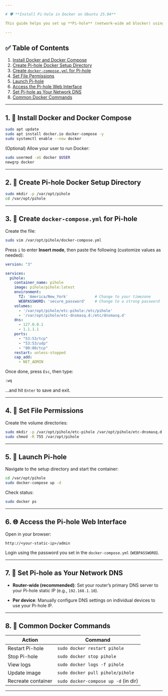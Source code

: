 ```yaml
---

# 🛡️ **Install Pi-hole in Docker on Ubuntu 25.04**

This guide helps you set up **Pi-hole** (network-wide ad blocker) using **Docker** on **Ubuntu 25.04**, storing all files in `/var/opt/pihole`.

---
```


## ✅ Table of Contents

1. [Install Docker and Docker Compose](#1-install-docker-and-docker-compose)
2. [Create Pi-hole Docker Setup Directory](#2-create-pi-hole-docker-setup-directory)
3. [Create `docker-compose.yml` for Pi-hole](#3-create-docker-composeyml-for-pi-hole)
4. [Set File Permissions](#4-set-file-permissions)
5. [Launch Pi-hole](#5-launch-pi-hole)
6. [Access the Pi-hole Web Interface](#6-access-the-pi-hole-web-interface)
7. [Set Pi-hole as Your Network DNS](#7-set-pi-hole-as-your-network-dns)
8. [Common Docker Commands](#8-common-docker-commands)

---

## 1. 🐳 Install Docker and Docker Compose

```bash
sudo apt update
sudo apt install docker.io docker-compose -y
sudo systemctl enable --now docker
```

(Optional) Allow your user to run Docker:

```bash
sudo usermod -aG docker $USER
newgrp docker
```

---

## 2. 📁 Create Pi-hole Docker Setup Directory

```bash
sudo mkdir -p /var/opt/pihole
cd /var/opt/pihole
```

---

## 3. 📝 Create `docker-compose.yml` for Pi-hole

Create the file:

```bash
sudo vim /var/opt/pihole/docker-compose.yml
```

Press `i` to enter **Insert mode**, then paste the following (customize values as needed):

```yaml
version: "3"

services:
  pihole:
    container_name: pihole
    image: pihole/pihole:latest
    environment:
      TZ: 'America/New_York'            # Change to your timezone
      WEBPASSWORD: 'secure_password'    # Change to a strong password
    volumes:
      - '/var/opt/pihole/etc-pihole:/etc/pihole'
      - '/var/opt/pihole/etc-dnsmasq.d:/etc/dnsmasq.d'
    dns:
      - 127.0.0.1
      - 1.1.1.1
    ports:
      - "53:53/tcp"
      - "53:53/udp"
      - "80:80/tcp"
    restart: unless-stopped
    cap_add:
      - NET_ADMIN
```

Once done, press `Esc`, then type:

```bash
:wq
```

…and hit `Enter` to save and exit.

---


## 4. 🔐 Set File Permissions

Create the volume directories:

```bash
sudo mkdir -p /var/opt/pihole/etc-pihole /var/opt/pihole/etc-dnsmasq.d
sudo chmod -R 755 /var/opt/pihole
```

---

## 5. 🚀 Launch Pi-hole

Navigate to the setup directory and start the container:

```bash
cd /var/opt/pihole
sudo docker-compose up -d
```

Check status:

```bash
sudo docker ps
```

---

## 6. 🌐 Access the Pi-hole Web Interface

Open in your browser:

```
http://<your-static-ip>/admin
```

Login using the password you set in the `docker-compose.yml` (`WEBPASSWORD`).

---

## 7. 📡 Set Pi-hole as Your Network DNS

* **Router-wide (recommended)**:
  Set your router’s primary DNS server to your Pi-hole static IP (e.g., `192.168.1.10`).

* **Per device**:
  Manually configure DNS settings on individual devices to use your Pi-hole IP.

---

## 8. 🔄 Common Docker Commands

| Action             | Command                              |
| ------------------ | ------------------------------------ |
| Restart Pi-hole    | `sudo docker restart pihole`         |
| Stop Pi-hole       | `sudo docker stop pihole`            |
| View logs          | `sudo docker logs -f pihole`         |
| Update image       | `sudo docker pull pihole/pihole`     |
| Recreate container | `sudo docker-compose up -d` (in dir) |

---
